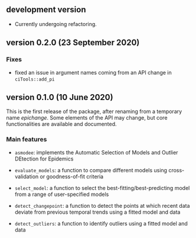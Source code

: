 development version
----------------------------
* Currently undergoing refactoring.


version 0.2.0 (23 September 2020)
----------------------------

### Fixes

* fixed an issue in argument names coming from an API change in
  `ciTools::add_pi`



version 0.1.0 (10 June 2020)
----------------------------

This is the first release of the package, after renaming from a temporary name
*epichange*. Some elements of the API may change, but core functionalities are
available and documented. 


### Main features

* `asmodee`: implements the Automatic Selection of Models and Outlier DEtection
for Epidemics

* `evaluate_models`: a function to compare different models using
cross-validation or goodness-of-fit criteria

* `select_model`: a function to select the
best-fitting/best-predicting model from a range of user-specified
models

* `detect_changepoint`: a function to detect the points at which
recent data deviate from previous temporal trends using a fitted
model and data

* `detect_outliers`: a function to identify outliers using a fitted
model and data


